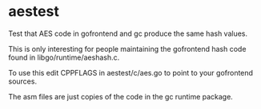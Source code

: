 # aestest
Test that AES code in gofrontend and gc produce the same hash values.

This is only interesting for people maintaining the gofrontend hash
code found in libgo/runtime/aeshash.c.

To use this edit CPPFLAGS in aestest/c/aes.go to point to your
gofrontend sources.

The asm files are just copies of the code in the gc runtime package.
